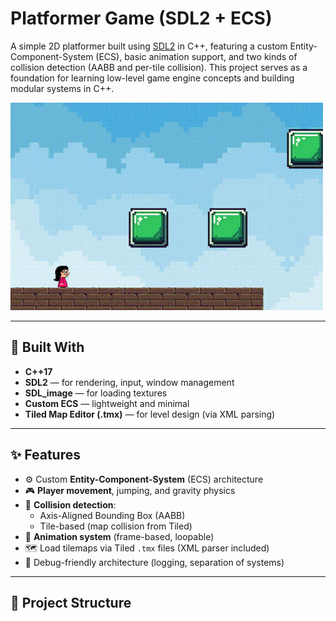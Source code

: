 # Platformer Game (SDL2 + ECS)

A simple 2D platformer built using [SDL2](https://www.libsdl.org/) in C++, featuring a custom Entity-Component-System (ECS), basic animation support, and two kinds of collision detection (AABB and per-tile collision). This project serves as a foundation for learning low-level game engine concepts and building modular systems in C++.

![Demo GIF](Sample.gif)

---

## 🔧 Built With

- **C++17**
- **SDL2** — for rendering, input, window management
- **SDL_image** — for loading textures
- **Custom ECS** — lightweight and minimal
- **Tiled Map Editor (.tmx)** — for level design (via XML parsing)

---

## ✨ Features

- ⚙️ Custom **Entity-Component-System** (ECS) architecture
- 🎮 **Player movement**, jumping, and gravity physics
- 🧱 **Collision detection**:
  - Axis-Aligned Bounding Box (AABB)
  - Tile-based (map collision from Tiled)
- 🧍 **Animation system** (frame-based, loopable)
- 🗺️ Load tilemaps via Tiled `.tmx` files (XML parser included)
- 🧪 Debug-friendly architecture (logging, separation of systems)

---

## 📁 Project Structure


